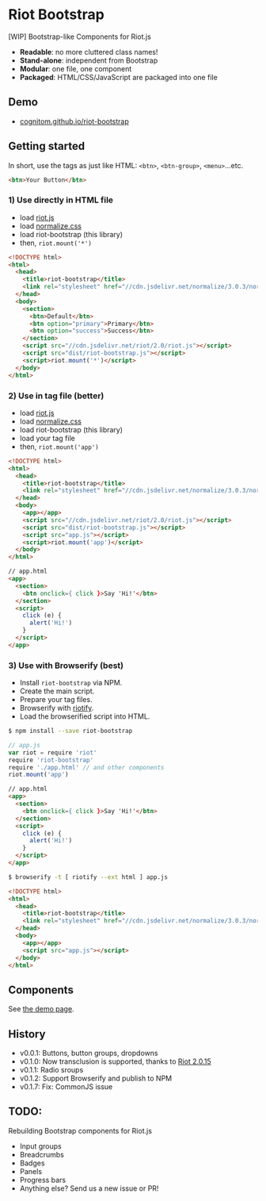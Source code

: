 # Riot Bootstrap

[WIP] Bootstrap-like Components for Riot.js

- **Readable**: no more cluttered class names!
- **Stand-alone**: independent from Bootstrap
- **Modular**: one file, one component
- **Packaged**: HTML/CSS/JavaScript are packaged into one file

## Demo

- [cognitom.github.io/riot-bootstrap](http://cognitom.github.io/riot-bootstrap)

## Getting started

In short, use the tags as just like HTML: `<btn>`, `<btn-group>`, `<menu>`...etc.

```html
<btn>Your Button</btn>
```

### 1) Use directly in HTML file

- load [riot.js](https://muut.com/riotjs/)
- load [normalize.css](http://necolas.github.io/normalize.css/)
- load riot-bootstrap (this library)
- then, `riot.mount('*')`

```html
<!DOCTYPE html>
<html>
  <head>
    <title>riot-bootstrap</title>
    <link rel="stylesheet" href="//cdn.jsdelivr.net/normalize/3.0.3/normalize.css">
  </head>
  <body>
    <section>
      <btn>Default</btn>
      <btn option="primary">Primary</btn>
      <btn option="success">Success</btn>
    </section>
    <script src="//cdn.jsdelivr.net/riot/2.0/riot.js"></script>
    <script src="dist/riot-bootstrap.js"></script>
    <script>riot.mount('*')</script>
  </body>
</html>
```

### 2) Use in tag file (better)

- load [riot.js](https://muut.com/riotjs/)
- load [normalize.css](http://necolas.github.io/normalize.css/)
- load riot-bootstrap (this library)
- load your tag file
- then, `riot.mount('app')`

```html
<!DOCTYPE html>
<html>
  <head>
    <title>riot-bootstrap</title>
    <link rel="stylesheet" href="//cdn.jsdelivr.net/normalize/3.0.3/normalize.css">
  </head>
  <body>
    <app></app>
    <script src="//cdn.jsdelivr.net/riot/2.0/riot.js"></script>
    <script src="dist/riot-bootstrap.js"></script>
    <script src="app.js"></script>
    <script>riot.mount('app')</script>
  </body>
</html>
```

```html
// app.html
<app>
  <section>
    <btn onclick={ click }>Say 'Hi!'</btn>
  </section>
  <script>
    click (e) {
      alert('Hi!')
    }
  </script>
</app>
```

### 3) Use with Browserify (best)

- Install `riot-bootstrap` via NPM.
- Create the main script.
- Prepare your tag files.
- Browserify with [riotify](https://github.com/jhthorsen/riotify).
- Load the browserified script into HTML.

```bash
$ npm install --save riot-bootstrap
```

```javascript
// app.js
var riot = require 'riot'
require 'riot-bootstrap'
require './app.html' // and other components
riot.mount('app')
```

```html
// app.html
<app>
  <section>
    <btn onclick={ click }>Say 'Hi!'</btn>
  </section>
  <script>
    click (e) {
      alert('Hi!')
    }
  </script>
</app>
```

```bash
$ browserify -t [ riotify --ext html ] app.js
```

```html
<!DOCTYPE html>
<html>
  <head>
    <title>riot-bootstrap</title>
    <link rel="stylesheet" href="//cdn.jsdelivr.net/normalize/3.0.3/normalize.css">
  </head>
  <body>
    <app></app>
    <script src="app.js"></script>
  </body>
</html>
```


## Components

See [the demo page](http://cognitom.github.io/riot-bootstrap).

## History

- v0.0.1: Buttons, button groups, dropdowns
- v0.1.0: Now transclusion is supported, thanks to [Riot 2.0.15](https://muut.com/riotjs/release-notes.html#2-0-15-em-apr-23-2015-em-)
- v0.1.1: Radio sroups
- v0.1.2: Support Browserify and publish to NPM
- v0.1.7: Fix: CommonJS issue

## TODO:

Rebuilding Bootstrap components for Riot.js

- Input groups
- Breadcrumbs
- Badges
- Panels
- Progress bars
- Anything else? Send us a new issue or PR!
